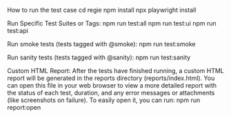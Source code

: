 How to run the test case
cd regie
npm install
npx playwright install

Run Specific Test Suites or Tags:
npm run test:all
npm run test:ui
npm run test:api

Run smoke tests (tests tagged with @smoke):
npm run test:smoke

Run sanity tests (tests tagged with @sanity):
npm run test:sanity

Custom HTML Report: 
After the tests have finished running, a custom HTML report will be generated in the reports directory (reports/index.html). You can open this file in your web browser to view a more detailed report with the status of each test, duration, and any error messages or attachments (like screenshots on failure). To easily open it, you can run:
npm run report:open